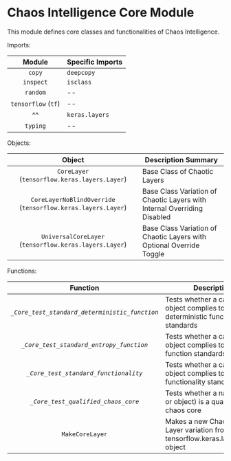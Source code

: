 # Chaos Intelligence Core Module

This module defines core classes and functionalities of Chaos Intelligence.

Imports:

|       Module        | Specific Imports |
| :-----------------: | :--------------- |
|       `copy`        | `deepcopy`       |
|      `inspect`      | `isclass`        |
|      `random`       | --               |
| `tensorflow` (`tf`) | --               |
|         ^^          | `keras.layers`   |
|      `typing`       | --               |

Objects:

|                          Object                          | Description Summary                                                      |
| :------------------------------------------------------: | ------------------------------------------------------------------------ |
|        `CoreLayer` (`tensorflow.keras.layers.Layer`)         | Base Class of Chaotic Layers                                             |
| `CoreLayerNoBlindOverride` (`tensorflow.keras.layers.Layer`) | Base Class Variation of Chaotic Layers with Internal Overriding Disabled |
|    `UniversalCoreLayer` (`tensorflow.keras.layers.Layer`)    | Base Class Variation of Chaotic Layers with Optional Override Toggle     |

Functions:

|                  Function                  | Description                                                                              |
| :----------------------------------------: | ---------------------------------------------------------------------------------------- |
| *`_Core_test_standard_deterministic_function`* | Tests whether a callable object complies to deterministic function standards             |
|    *`_Core_test_standard_entropy_function`*    | Tests whether a callable object complies to entropy function standards                   |
|     *`_Core_test_standard_functionality`*      | Tests whether a callable object complies to chaos functionality standards                |
|      *`_Core_test_qualified_chaos_core`*       | Tests whether a name (class or object) is a qualified chaos core                         |
|               `MakeCoreLayer`                | Makes a new Chaos Core Layer variation from a given tensorflow.keras.layers.Layer object |
